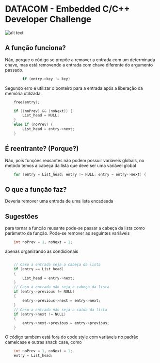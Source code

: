 # DATACOM - Embedded C/C++ Developer Challenge

![alt text](https://www.datacom.com.br/assets/site/images/main-logo.png)

## A função funciona? 

Não, porque o código se propõe a remover a entrada com um determinada chave, mas está removendo a entrada com chave diferente do argumento passado. 

```c
        if (entry->key != key)
```

Segundo erro é utilizar o ponteiro para a entrada após a liberação da memória utilizada.

```c
    free(entry);

    if ((noPrev) && (noNext)) {
        List_head = NULL;
    }
    else if (noPrev) {
        List_head = entry->next;
    }
```

## É reentrante? (Porque?)

Não, pois funções reusantes não podem possuir variáveis globais, no metódo temos a cabeça da lista que deve ser uma variável global

```c
    for (entry = List_head; entry != NULL; entry = entry->next) {
```

## O que a função faz?

Deveria remover uma entrada de uma lista encadeada

## Sugestões

para tornar a função reusante pode-se passar a cabeça da lista como parâmetro da função. Pode-se remover as seguintes variáveis

```c
    int noPrev = 1, noNext = 1;
```
apenas organizando as condicionais
```c

    // Caso a entrada seja a cabeça da lista
    if (entry == List_head)
    {
        List_head = entry->next;
    }
    // Caso a entrada não seja a cabeça da lista
    if (entry->previous != NULL)
    {
        entry->previous->next = entry->next;
    }
    // Caso a entrada não seja a calda da lista
    if (entry->next != NULL)
    {
        entry->next->previous = entry->previous;
    }
```

O código também está fora do code style com variáveis  no padrão camelcase e outras snack case, como

```c
    int noPrev = 1, noNext = 1;
    entry = List_head;
```